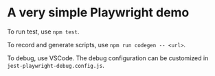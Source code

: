 # A very simple Playwright demo

To run test, use `npm test`.

To record and generate scripts, use `npm run codegen -- <url>`.

To debug, use VSCode. The debug configuration can be customized in `jest-playwright-debug.config.js`.